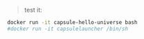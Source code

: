 > test it:

```bash
docker run -it capsule-hello-universe bash
#docker run -it capsulelauncher /bin/sh
```
